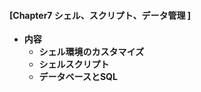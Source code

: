 ####    [Chapter7 シェル、スクリプト、データ管理 ]
- **内容**
  - **シェル環境のカスタマイズ**
  - **シェルスクリプト**
  - **データベースとSQL**
  
  
